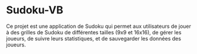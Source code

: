 # Sudoku-VB
Ce projet est une application de Sudoku qui permet aux utilisateurs de jouer à des grilles de Sudoku de différentes tailles (9x9 et 16x16), de gérer les joueurs, de suivre leurs statistiques, et de sauvegarder les données des joueurs.
